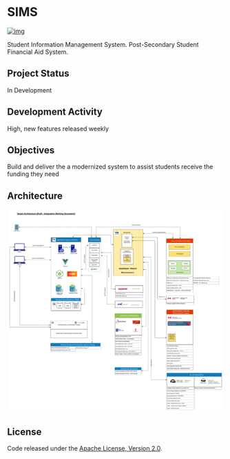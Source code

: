 # SIMS
[![img](https://img.shields.io/badge/Lifecycle-Experimental-339999)](https://github.com/bcgov/repomountie/blob/master/doc/lifecycle-badges.md)

Student Information Management System. Post-Secondary Student Financial Aid System. 

## Project Status

In Development

## Development Activity

High, new features released weekly

## Objectives

Build and deliver the a modernized system to assist students receive the funding they need

## Architecture

![Draft Architecture](DraftArchitecture.jpg)

## License

Code released under the [Apache License, Version 2.0](./LICENSE).
